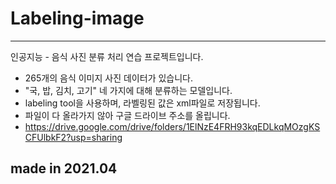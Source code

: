 # Labeling-image
--------------------------------------------------------------------------------
인공지능 - 음식 사진 분류 처리 연습 프로젝트입니다.

- 265개의 음식 이미지 사진 데이터가 있습니다.
- "국, 밥, 김치, 고기" 네 가지에 대해 분류하는 모델입니다.
- labeling tool을 사용하며, 라벨링된 값은 xml파일로 저장됩니다.
- 파일이 다 올라가지 않아 구글 드라이브 주소를 올립니다.
- https://drive.google.com/drive/folders/1ElNzE4FRH93kqEDLkqMOzgKSCFUlbkF2?usp=sharing

made in 2021.04
-------------------------------------------------------------------------------
